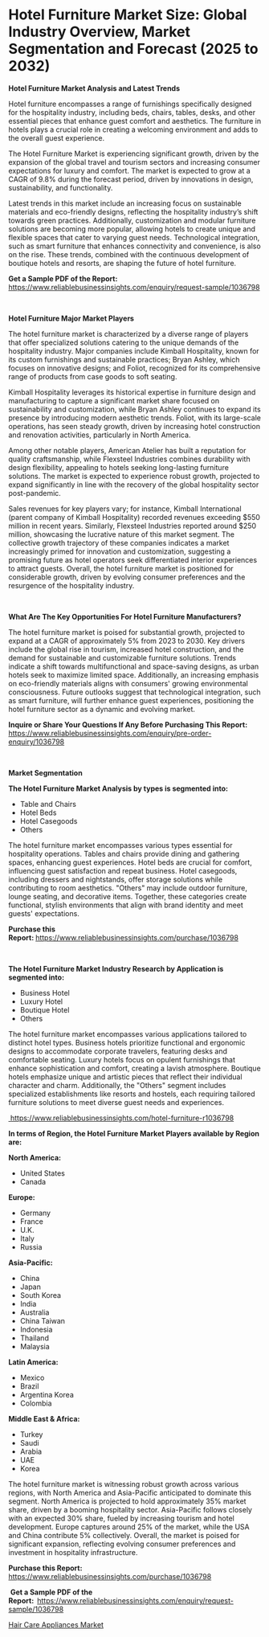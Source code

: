<p><h1>Hotel Furniture Market Size: Global Industry Overview, Market Segmentation and Forecast (2025 to 2032)</h1></p><p><strong>Hotel Furniture Market Analysis and Latest Trends</strong></p>
<p><p>Hotel furniture encompasses a range of furnishings specifically designed for the hospitality industry, including beds, chairs, tables, desks, and other essential pieces that enhance guest comfort and aesthetics. The furniture in hotels plays a crucial role in creating a welcoming environment and adds to the overall guest experience.</p><p>The Hotel Furniture Market is experiencing significant growth, driven by the expansion of the global travel and tourism sectors and increasing consumer expectations for luxury and comfort. The market is expected to grow at a CAGR of 9.8% during the forecast period, driven by innovations in design, sustainability, and functionality. </p><p>Latest trends in this market include an increasing focus on sustainable materials and eco-friendly designs, reflecting the hospitality industry’s shift towards green practices. Additionally, customization and modular furniture solutions are becoming more popular, allowing hotels to create unique and flexible spaces that cater to varying guest needs. Technological integration, such as smart furniture that enhances connectivity and convenience, is also on the rise. These trends, combined with the continuous development of boutique hotels and resorts, are shaping the future of hotel furniture.</p></p>
<p><strong>Get a Sample PDF of the Report:&nbsp;</strong> <a href="https://www.reliablebusinessinsights.com/enquiry/request-sample/1036798?utm_campaign=3043&utm_medium=2&utm_source=Github&utm_content=ia&utm_term=05042025&utm_id=hotel-furniture">https://www.reliablebusinessinsights.com/enquiry/request-sample/1036798</a></p>
<p>&nbsp;</p>
<p><strong>Hotel Furniture Major Market Players</strong></p>
<p><p>The hotel furniture market is characterized by a diverse range of players that offer specialized solutions catering to the unique demands of the hospitality industry. Major companies include Kimball Hospitality, known for its custom furnishings and sustainable practices; Bryan Ashley, which focuses on innovative designs; and Foliot, recognized for its comprehensive range of products from case goods to soft seating. </p><p>Kimball Hospitality leverages its historical expertise in furniture design and manufacturing to capture a significant market share focused on sustainability and customization, while Bryan Ashley continues to expand its presence by introducing modern aesthetic trends. Foliot, with its large-scale operations, has seen steady growth, driven by increasing hotel construction and renovation activities, particularly in North America.</p><p>Among other notable players, American Atelier has built a reputation for quality craftsmanship, while Flexsteel Industries combines durability with design flexibility, appealing to hotels seeking long-lasting furniture solutions. The market is expected to experience robust growth, projected to expand significantly in line with the recovery of the global hospitality sector post-pandemic.</p><p>Sales revenues for key players vary; for instance, Kimball International (parent company of Kimball Hospitality) recorded revenues exceeding $550 million in recent years. Similarly, Flexsteel Industries reported around $250 million, showcasing the lucrative nature of this market segment. The collective growth trajectory of these companies indicates a market increasingly primed for innovation and customization, suggesting a promising future as hotel operators seek differentiated interior experiences to attract guests. Overall, the hotel furniture market is positioned for considerable growth, driven by evolving consumer preferences and the resurgence of the hospitality industry.</p></p>
<p>&nbsp;</p>
<p><strong>What Are The Key Opportunities For Hotel Furniture Manufacturers?</strong></p>
<p><p>The hotel furniture market is poised for substantial growth, projected to expand at a CAGR of approximately 5% from 2023 to 2030. Key drivers include the global rise in tourism, increased hotel construction, and the demand for sustainable and customizable furniture solutions. Trends indicate a shift towards multifunctional and space-saving designs, as urban hotels seek to maximize limited space. Additionally, an increasing emphasis on eco-friendly materials aligns with consumers' growing environmental consciousness. Future outlooks suggest that technological integration, such as smart furniture, will further enhance guest experiences, positioning the hotel furniture sector as a dynamic and evolving market.</p></p>
<p><strong>Inquire or Share Your Questions If Any Before Purchasing This Report:</strong> <a href="https://www.reliablebusinessinsights.com/enquiry/pre-order-enquiry/1036798?utm_campaign=3043&utm_medium=2&utm_source=Github&utm_content=ia&utm_term=05042025&utm_id=hotel-furniture">https://www.reliablebusinessinsights.com/enquiry/pre-order-enquiry/1036798</a></p>
<p>&nbsp;</p>
<p><strong>Market Segmentation</strong></p>
<p><strong>The Hotel Furniture Market Analysis by types is segmented into:</strong></p>
<p><ul><li>Table and Chairs</li><li>Hotel Beds</li><li>Hotel Casegoods</li><li>Others</li></ul></p>
<p><p>The hotel furniture market encompasses various types essential for hospitality operations. Tables and chairs provide dining and gathering spaces, enhancing guest experiences. Hotel beds are crucial for comfort, influencing guest satisfaction and repeat business. Hotel casegoods, including dressers and nightstands, offer storage solutions while contributing to room aesthetics. "Others" may include outdoor furniture, lounge seating, and decorative items. Together, these categories create functional, stylish environments that align with brand identity and meet guests' expectations.</p></p>
<p><strong>Purchase this Report:&nbsp;</strong><a href="https://www.reliablebusinessinsights.com/purchase/1036798?utm_campaign=3043&utm_medium=2&utm_source=Github&utm_content=ia&utm_term=05042025&utm_id=hotel-furniture">https://www.reliablebusinessinsights.com/purchase/1036798</a></p>
<p>&nbsp;</p>
<p><strong>The Hotel Furniture Market Industry Research by Application is segmented into:</strong></p>
<p><ul><li>Business Hotel</li><li>Luxury Hotel</li><li>Boutique Hotel</li><li>Others</li></ul></p>
<p><p>The hotel furniture market encompasses various applications tailored to distinct hotel types. Business hotels prioritize functional and ergonomic designs to accommodate corporate travelers, featuring desks and comfortable seating. Luxury hotels focus on opulent furnishings that enhance sophistication and comfort, creating a lavish atmosphere. Boutique hotels emphasize unique and artistic pieces that reflect their individual character and charm. Additionally, the "Others" segment includes specialized establishments like resorts and hostels, each requiring tailored furniture solutions to meet diverse guest needs and experiences.</p></p>
<p><a href="https://www.reliablebusinessinsights.com/hotel-furniture-r1036798?utm_campaign=3043&utm_medium=2&utm_source=Github&utm_content=ia&utm_term=05042025&utm_id=hotel-furniture">&nbsp;https://www.reliablebusinessinsights.com/hotel-furniture-r1036798</a></p>
<p><strong>In terms of Region, the Hotel Furniture Market Players available by Region are:</strong></p>
<p>
    <p> <strong> North America: </strong>
        <ul>
            <li>United States</li>
            <li>Canada</li>
        </ul>
        </p> 
    <p> <strong> Europe: </strong>
        <ul>
            <li>Germany</li>
            <li>France</li>
            <li>U.K.</li>
            <li>Italy</li>
            <li>Russia</li>
        </ul>
        </p> 
    <p> <strong> Asia-Pacific: </strong>
        <ul>
            <li>China</li>
            <li>Japan</li>
            <li>South Korea</li>
            <li>India</li>
            <li>Australia</li>
            <li>China Taiwan</li>
            <li>Indonesia</li>
            <li>Thailand</li>
            <li>Malaysia</li>
        </ul>
        </p> 
    <p> <strong> Latin America: </strong>
        <ul>
            <li>Mexico</li>
            <li>Brazil</li>
            <li>Argentina Korea</li>
            <li>Colombia</li>
        </ul>
        </p> 
    <p> <strong> Middle East & Africa: </strong>
        <ul>
            <li>Turkey</li>
            <li>Saudi</li>
            <li>Arabia</li>
            <li>UAE</li>
            <li>Korea</li>
        </ul>
    </p>
    </p>
<p><p>The hotel furniture market is witnessing robust growth across various regions, with North America and Asia-Pacific anticipated to dominate this segment. North America is projected to hold approximately 35% market share, driven by a booming hospitality sector. Asia-Pacific follows closely with an expected 30% share, fueled by increasing tourism and hotel development. Europe captures around 25% of the market, while the USA and China contribute 5% collectively. Overall, the market is poised for significant expansion, reflecting evolving consumer preferences and investment in hospitality infrastructure.</p></p>
<p><strong>Purchase this Report: </strong><a href="https://www.reliablebusinessinsights.com/purchase/1036798?utm_campaign=3043&utm_medium=2&utm_source=Github&utm_content=ia&utm_term=05042025&utm_id=hotel-furniture">https://www.reliablebusinessinsights.com/purchase/1036798</a></p>
<p>&nbsp;<strong>Get a Sample PDF of the Report:&nbsp;&nbsp;</strong><a href="https://www.reliablebusinessinsights.com/enquiry/request-sample/1036798?utm_campaign=3043&utm_medium=2&utm_source=Github&utm_content=ia&utm_term=05042025&utm_id=hotel-furniture">https://www.reliablebusinessinsights.com/enquiry/request-sample/1036798</a></p>
<p><strong></strong></p>
<p><p><a href="https://github.com/hannajuana198484/Market-Research-Report-List-1/blob/main/hair-care-appliances-market.md?utm_campaign=3043&utm_medium=2&utm_source=Github&utm_content=ia&utm_term=05042025&utm_id=hotel-furniture">Hair Care Appliances Market</a></p></p>